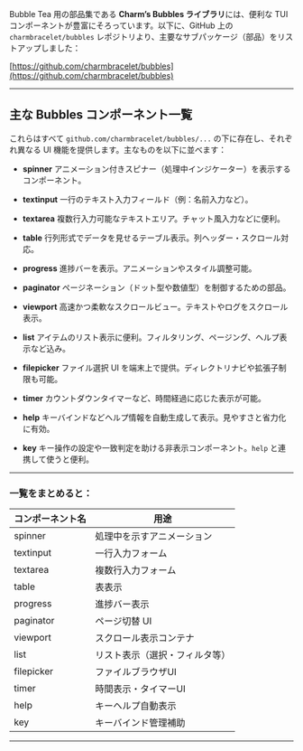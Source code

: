 Bubble Tea 用の部品集である **Charm’s Bubbles ライブラリ**には、便利な TUI コンポーネントが豊富にそろっています。以下に、GitHub 上の `charmbracelet/bubbles` レポジトリより、主要なサブパッケージ（部品）をリストアップしました：

[https://github.com/charmbracelet/bubbles](https://github.com/charmbracelet/bubbles)

---

## 主な Bubbles コンポーネント一覧

これらはすべて `github.com/charmbracelet/bubbles/...` の下に存在し、それぞれ異なる UI 機能を提供します。主なものを以下に並べます：

* **spinner**
  アニメーション付きスピナー（処理中インジケーター）を表示するコンポーネント。

* **textinput**
  一行のテキスト入力フィールド（例：名前入力など）。

* **textarea**
  複数行入力可能なテキストエリア。チャット風入力などに便利。

* **table**
  行列形式でデータを見せるテーブル表示。列ヘッダー・スクロール対応。

* **progress**
  進捗バーを表示。アニメーションやスタイル調整可能。

* **paginator**
  ページネーション（ドット型や数値型）を制御するための部品。

* **viewport**
  高速かつ柔軟なスクロールビュー。テキストやログをスクロール表示。

* **list**
  アイテムのリスト表示に便利。フィルタリング、ページング、ヘルプ表示など込み。

* **filepicker**
  ファイル選択 UI を端末上で提供。ディレクトリナビや拡張子制限も可能。

* **timer**
  カウントダウンタイマーなど、時間経過に応じた表示が可能。

* **help**
  キーバインドなどヘルプ情報を自動生成して表示。見やすさと省力化に有効。

* **key**
  キー操作の設定や一致判定を助ける非表示コンポーネント。`help` と連携して使うと便利。

---

### 一覧をまとめると：

| コンポーネント名   | 用途              |
| ---------- | --------------- |
| spinner    | 処理中を示すアニメーション   |
| textinput  | 一行入力フォーム        |
| textarea   | 複数行入力フォーム       |
| table      | 表表示             |
| progress   | 進捗バー表示          |
| paginator  | ページ切替 UI        |
| viewport   | スクロール表示コンテナ     |
| list       | リスト表示（選択・フィルタ等） |
| filepicker | ファイルブラウザUI      |
| timer      | 時間表示・タイマーUI     |
| help       | キーヘルプ自動表示       |
| key        | キーバインド管理補助      |

---


